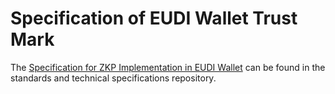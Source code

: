 # Specification of EUDI Wallet Trust Mark

The [Specification for ZKP Implementation in EUDI Wallet](https://github.com/eu-digital-identity-wallet/eudi-doc-standards-and-technical-specifications-private/blob/feature/ts-9-first-draft/docs/technical-specifications/ts4-zkp.md) can be found in the standards and technical specifications repository.

